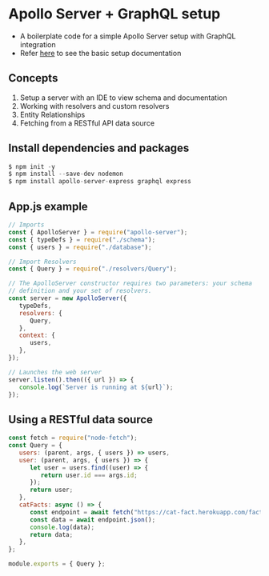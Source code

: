 # Apollo Server + GraphQL setup

-  A boilerplate code for a simple Apollo Server setup with GraphQL integration
-  Refer [here](https://www.apollographql.com/docs/apollo-server/getting-started/) to see the basic setup documentation

## Concepts

1. Setup a server with an IDE to view schema and documentation
1. Working with resolvers and custom resolvers
1. Entity Relationships
1. Fetching from a RESTful API data source

## Install dependencies and packages

```javascript
$ npm init -y
$ npm install --save-dev nodemon
$ npm install apollo-server-express graphql express
```

## App.js example

```javascript
// Imports
const { ApolloServer } = require("apollo-server");
const { typeDefs } = require("./schema");
const { users } = require("./database");

// Import Resolvers
const { Query } = require("./resolvers/Query");

// The ApolloServer constructor requires two parameters: your schema
// definition and your set of resolvers.
const server = new ApolloServer({
   typeDefs,
   resolvers: {
      Query,
   },
   context: {
      users,
   },
});

// Launches the web server
server.listen().then(({ url }) => {
   console.log(`Server is running at ${url}`);
});
```

## Using a RESTful data source

```javascript
const fetch = require("node-fetch");
const Query = {
   users: (parent, args, { users }) => users,
   user: (parent, args, { users }) => {
      let user = users.find((user) => {
         return user.id === args.id;
      });
      return user;
   },
   catFacts: async () => {
      const endpoint = await fetch("https://cat-fact.herokuapp.com/facts");
      const data = await endpoint.json();
      console.log(data);
      return data;
   },
};

module.exports = { Query };
```
